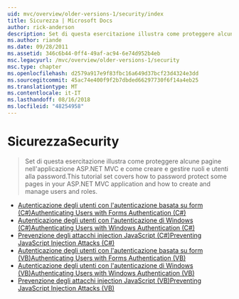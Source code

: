 ```yaml
---
uid: mvc/overview/older-versions-1/security/index
title: Sicurezza | Microsoft Docs
author: rick-anderson
description: Set di questa esercitazione illustra come proteggere alcune pagine nell'applicazione ASP.NET MVC e come creare e gestire ruoli e utenti alla password.
ms.author: riande
ms.date: 09/28/2011
ms.assetid: 346c6b44-0ff4-49af-ac94-6e74d952b4eb
msc.legacyurl: /mvc/overview/older-versions-1/security
msc.type: chapter
ms.openlocfilehash: d2579a917e9f83fbc16a649d37bcf23d4324e3dd
ms.sourcegitcommit: 45ac74e400f9f2b7dbded66297730f6f14a4eb25
ms.translationtype: MT
ms.contentlocale: it-IT
ms.lasthandoff: 08/16/2018
ms.locfileid: "48254958"
---
```

<a name="security"></a><span data-ttu-id="75ea7-103">Sicurezza</span><span class="sxs-lookup"><span data-stu-id="75ea7-103">Security</span></span>
====================
> <span data-ttu-id="75ea7-104">Set di questa esercitazione illustra come proteggere alcune pagine nell'applicazione ASP.NET MVC e come creare e gestire ruoli e utenti alla password.</span><span class="sxs-lookup"><span data-stu-id="75ea7-104">This tutorial set covers how to password protect some pages in your ASP.NET MVC application and how to create and manage users and roles.</span></span>


- [<span data-ttu-id="75ea7-105">Autenticazione degli utenti con l'autenticazione basata su form (C#)</span><span class="sxs-lookup"><span data-stu-id="75ea7-105">Authenticating Users with Forms Authentication (C#)</span></span>](authenticating-users-with-forms-authentication-cs.md)
- [<span data-ttu-id="75ea7-106">Autenticazione degli utenti con l'autenticazione di Windows (C#)</span><span class="sxs-lookup"><span data-stu-id="75ea7-106">Authenticating Users with Windows Authentication (C#)</span></span>](authenticating-users-with-windows-authentication-cs.md)
- [<span data-ttu-id="75ea7-107">Prevenzione degli attacchi injection JavaScript (C#)</span><span class="sxs-lookup"><span data-stu-id="75ea7-107">Preventing JavaScript Injection Attacks (C#)</span></span>](preventing-javascript-injection-attacks-cs.md)
- [<span data-ttu-id="75ea7-108">Autenticazione degli utenti con l'autenticazione basata su form (VB)</span><span class="sxs-lookup"><span data-stu-id="75ea7-108">Authenticating Users with Forms Authentication (VB)</span></span>](authenticating-users-with-forms-authentication-vb.md)
- [<span data-ttu-id="75ea7-109">Autenticazione degli utenti con l'autenticazione di Windows (VB)</span><span class="sxs-lookup"><span data-stu-id="75ea7-109">Authenticating Users with Windows Authentication (VB)</span></span>](authenticating-users-with-windows-authentication-vb.md)
- [<span data-ttu-id="75ea7-110">Prevenzione degli attacchi injection JavaScript (VB)</span><span class="sxs-lookup"><span data-stu-id="75ea7-110">Preventing JavaScript Injection Attacks (VB)</span></span>](preventing-javascript-injection-attacks-vb.md)
